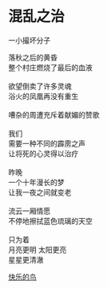 # 混乱之治
一小撮坏分子

落秋之后的黄昏\
整个村庄燃烧了最后的血液\
\
欲望倒卖了许多灵魂\
浴火的凤凰再没有重生\
\
嘈杂的周遭充斥着献媚的赞歌\
\
我们\
需要一种不同的霹雳之声\
让将死的心灵得以治疗\
\
昨晚\
一个十年漫长的梦\
让我一夜之间就变老\
\
流云一厢情愿\
不停地擦拭蓝色琉璃的天空\
\
只为着\
月亮更明 太阳更亮\
星星更清澈


[快乐的鸟](90129cd80edf4460b15a6f59ef75e892.md)
